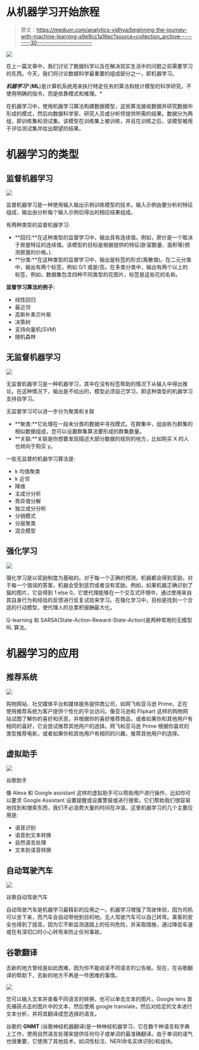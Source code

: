 # 从机器学习开始旅程

> 原文：<https://medium.com/analytics-vidhya/beginning-the-journey-with-machine-learning-a9e9cc1a16ec?source=collection_archive---------30----------------------->

![](img/ebe61d0c6c23708e53a6762fa508c0c1.png)

在上一篇文章中，我们讨论了数据科学以及在解决现实生活中的问题之前需要学习的东西。今天，我们将讨论数据科学最重要的组成部分之一，即机器学习。

***机器学习****(****ML****)是计算机系统用来执行特定任务的算法和统计模型的科学研究，不使用明确的指令，而是依靠模式和推理。*

在机器学习中，使用机器学习算法构建数据模型，这些算法接收数据并研究数据中形成的模式，然后向数据科学家、研究人员或分析师提供所需的结果。数据分为两组，即训练集和测试集。该模型在训练集上被训练，并且在训练之后，该模型被用于评估测试集并给出期望的结果。

# **机器学习的类型**

## 监督机器学习

![](img/14a0934fa3de68469c02db92eec0e07c.png)

监督机器学习是一种使用输入输出示例训练模型的技术。输入示例由要分析的特征组成，输出由分析每个输入示例后得出的相应结果组成。

有两种类型的监督机器学习:

*   **回归:**在这种类型的监督学习中，输出具有连续值。例如，房价是一个取决于房屋特征的连续值。该模型的目标是根据提供的特征(卧室数量、面积等)预测房屋的价格。).
*   **分类:**在这种类型的监督学习中，输出是标签的形式(离散值)。在二元分类中，输出有两个标签，例如 0/1 或是/否。在多类分类中，输出有两个以上的标签，例如，数据集包含四种不同类型的花图片，标签是这些花的名称。

**监督学习算法的例子:**

*   线性回归
*   最近邻
*   高斯朴素贝叶斯
*   决策树
*   支持向量机(SVM)
*   随机森林

## 无监督机器学习

![](img/41528dd51695373ce888422a7ae76ac7.png)

无监督机器学习是一种机器学习，其中在没有标签帮助的情况下从输入中得出推论。在这种情况下，输出是不给出的，模型必须自己学习，即这种类型的机器学习支持自学习。

无监督学习可以进一步分为聚类和关联

*   **聚类:**它处理在一段未分类的数据中寻找模式。在群集中，组由称为群集的相似数据组成，您可以设置群集算法要形成的群集数量。
*   **关联:**关联是你想要发现描述大部分数据的规则的地方，比如购买 X 的人也倾向于购买 y。

一些无监督的机器学习算法是:

*   k 均值聚类
*   k 近邻
*   降维
*   主成分分析
*   奇异值分解
*   独立成分分析
*   分销模式
*   分层聚类
*   混合模型

## 强化学习

![](img/7478cb485222cb82dd3bc1d45b2efdd7.png)

强化学习是以奖励制度为基础的。对于每一个正确的预测，机器都会得到奖励，对于每一个错误的答案，机器会受到惩罚或者没有奖励。例如，如果机器正确识别了猫的图片，它会得到 1 else 0。它使代理能够在一个交互式环境中，通过使用来自其自身行为和经验的反馈进行反复试验来学习。在强化学习中，目标是找到一个合适的行动模型，使代理人的总累积报酬最大化。

Q-learning 和 SARSA(State-Action-Reward-State-Action)是两种常用的无模型 RL 算法。

# 机器学习的应用

## 推荐系统

![](img/c46a18b07312799e335f3b844ef3e1d5.png)

购物网站、社交媒体平台和媒体服务提供商公司，如网飞和亚马逊 Prime，正在使用推荐系统为客户提供个性化的平台访问。像亚马逊和 Flipkart 这样的购物网站试图了解你的喜好和厌恶，并根据你的喜好推荐商品，或者如果你和其他用户有相同的喜好，它会尝试推荐其他用户的选择。网飞和亚马逊 Prime 根据你喜欢的类型推荐电影，或者如果你和其他用户有相同的兴趣，推荐其他用户的选择。

## 虚拟助手

![](img/284c73cf5b79c3b02cde8443b9702895.png)

谷歌助手

像 Alexa 和 Google assistant 这样的虚拟助手可以帮助用户进行操作，比如你可以要求 Google Assistant 设置提醒或设置警报或进行搜索。它们帮助我们很容易地找到和搜索东西，我们不必浪费大量的时间在冲浪。这里机器学习的几个主要应用是:

*   语音识别
*   语音到文本转换
*   自然语言处理
*   文本到语音转换

## 自动驾驶汽车

![](img/64035422db1271dc4407fe673644695c.png)

谷歌自动驾驶汽车

自动驾驶汽车是机器学习最精彩的应用之一。机器学习增强了驾驶体验，因为司机可以坐下来，而汽车会自动带他到目的地。无人驾驶汽车可以自己转弯。乘客的安全也得到了提高，因为它不断监测道路上的任何危险，并采取措施，通过降低车速或在有深切口时小心转弯来防止任何事故。

## 谷歌翻译

去新的地方曾经是如此困难，因为你不能阅读不同语言的公告板。现在，在谷歌翻译的帮助下，去新的地方不再是一件困难的事情。

![](img/d45d2c42ec9303a83318609142ab5b78.png)

您可以输入文本并查看不同语言的转换，也可以单击文本的图片。Google lens 首先捕获点击的图片中的文本，然后使用 google translate，然后对给定的文本进行文本分析，并将其翻译成您选择的语言。

谷歌的 **GNMT** (谷歌神经机器翻译)是一种神经机器学习，它在数千种语言和字典上工作，使用自然语言处理来提供任何句子或单词的最准确翻译。由于单词的语气也很重要，它使用了其他技术，如词性标注、NER(命名实体识别)和组块。